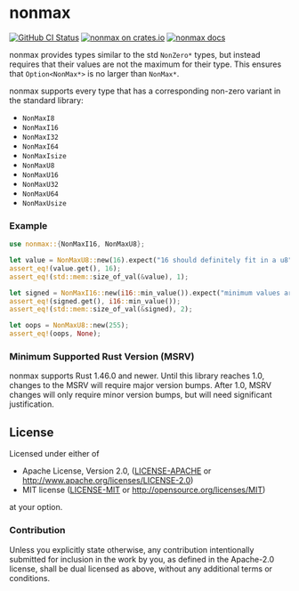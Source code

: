 # nonmax

[![GitHub CI Status](https://github.com/LPGhatguy/nonmax/workflows/CI/badge.svg)](https://github.com/LPGhatguy/nonmax/actions)
[![nonmax on crates.io](https://img.shields.io/crates/v/nonmax.svg)](https://crates.io/crates/nonmax)
[![nonmax docs](https://img.shields.io/badge/docs-docs.rs-orange.svg)](https://docs.rs/nonmax)

nonmax provides types similar to the std `NonZero*` types, but instead requires
that their values are not the maximum for their type. This ensures that
`Option<NonMax*>` is no larger than `NonMax*`.

nonmax supports every type that has a corresponding non-zero variant in the
standard library:

* `NonMaxI8`
* `NonMaxI16`
* `NonMaxI32`
* `NonMaxI64`
* `NonMaxIsize`
* `NonMaxU8`
* `NonMaxU16`
* `NonMaxU32`
* `NonMaxU64`
* `NonMaxUsize`

### Example

```rust
use nonmax::{NonMaxI16, NonMaxU8};

let value = NonMaxU8::new(16).expect("16 should definitely fit in a u8");
assert_eq!(value.get(), 16);
assert_eq!(std::mem::size_of_val(&value), 1);

let signed = NonMaxI16::new(i16::min_value()).expect("minimum values are fine");
assert_eq!(signed.get(), i16::min_value());
assert_eq!(std::mem::size_of_val(&signed), 2);

let oops = NonMaxU8::new(255);
assert_eq!(oops, None);
```

### Minimum Supported Rust Version (MSRV)

nonmax supports Rust 1.46.0 and newer. Until this library reaches 1.0,
changes to the MSRV will require major version bumps. After 1.0, MSRV changes
will only require minor version bumps, but will need significant justification.

## License

Licensed under either of

 * Apache License, Version 2.0, ([LICENSE-APACHE](LICENSE-APACHE) or http://www.apache.org/licenses/LICENSE-2.0)
 * MIT license ([LICENSE-MIT](LICENSE-MIT) or http://opensource.org/licenses/MIT)

at your option.

### Contribution
Unless you explicitly state otherwise, any contribution intentionally submitted for inclusion in the work by you, as defined in the Apache-2.0 license, shall be dual licensed as above, without any additional terms or conditions.
